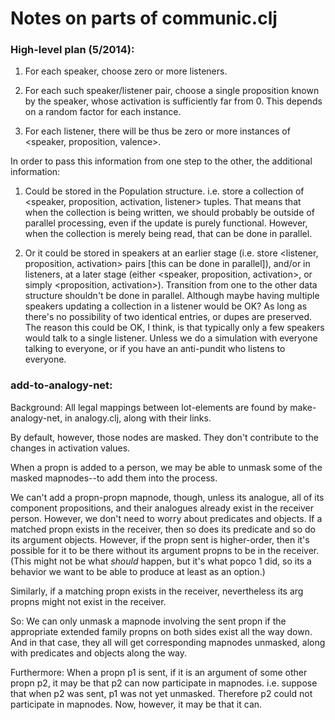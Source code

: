 Notes on parts of communic.clj
=======

### High-level plan (5/2014):

1. For each speaker, choose zero or more listeners.

2. For each such speaker/listener pair, choose a single proposition
known by the speaker, whose activation is sufficiently far from 0.
This depends on a random factor for each instance.

3. For each listener, there will be thus be zero or more instances of
<speaker, proposition, valence>.

In order to pass this information from one step to the other, the
additional information:

1. Could be stored in the Population structure.  i.e. store a collection
of <speaker, proposition, activation, listener> tuples.  That means that
when the collection is being written, we should probably be outside of
parallel processing, even if the update is purely functional.  However,
when the collection is merely being read, that can be done in parallel.

2. Or it could be stored in speakers at an earlier stage (i.e. store
<listener, proposition, activation> pairs [this can be done in
parallel]), and/or in listeners, at a later stage (either <speaker,
proposition, activation>, or simply <proposition, activation>).
Transition from one to the other data structure shouldn't be done in
parallel.  Although maybe having multiple speakers updating a collection
in a listener would be OK?  As long as there's no possibility of two
identical entries, or dupes are preserved.  The reason this could be OK,
I think, is that typically only a few speakers would talk to a single
listener.  Unless we do a simulation with everyone talking to everyone,
or if you have an anti-pundit who listens to everyone.

### add-to-analogy-net:

Background: All legal mappings between lot-elements are found by
make-analogy-net, in analogy.clj, along with their links.

By default, however, those nodes are masked.  They don't contribute to
the changes in activation values.

When a propn is added to a person, we may be able to unmask some of the
masked mapnodes--to add them into the process.

We can't add a propn-propn mapnode, though, unless its analogue, all of
its component propositions, and their analogues already exist in the
receiver person.  However, we don't need to worry about predicates and
objects.  If a matched propn exists in the receiver, then so does its
predicate and so do its argument objects.  However, if the propn sent is
higher-order, then it's possible for it to be there without its argument
propns to be in the receiver.  (This might not be what *should* happen,
but it's what popco 1 did, so its a behavior we want to be able to
produce at least as an option.)

Similarly, if a matching propn exists in the receiver, nevertheless its
arg propns might not exist in the receiver.

So: We can only unmask a mapnode involving the sent propn if the
appropriate extended family propns on both sides exist all the way down.
And in that case, they all will get corresponding mapnodes unmasked,
along with predicates and objects along the way.

Furthermore: When a propn p1 is sent, if it is an argument of some other
propn p2, it may be that p2 can now participate in mapnodes.  i.e.
suppose that when p2 was sent, p1 was not yet unmasked.  Therefore p2
could not participate in mapnodes.  Now, however, it may be that it can.
